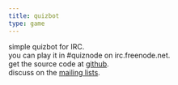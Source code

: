 ```yaml
---
title: quizbot
type: game
---
```


simple quizbot for IRC.  
you can play it in #quiznode on irc.freenode.net.  
get the source code at [github](https://github.com/plaimi/q/).  
discuss on the [mailing lists](/mailing.html).
